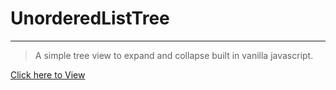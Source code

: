 # UnorderedListTree
---
> A simple tree view to expand and collapse built in vanilla javascript.

[Click here to View](https://rawgit.com/abhishekbadola/UnorderedListTree/master/UnorderedListTree.html)
